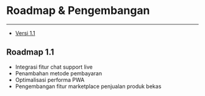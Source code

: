 # Roadmap & Pengembangan

---

- [Versi 1.1](#roadmap_1-1)

<a name="roadmap_1-1"></a>
## Roadmap 1.1
- Integrasi fitur chat support live  
- Penambahan metode pembayaran  
- Optimalisasi performa PWA  
- Pengembangan fitur marketplace penjualan produk bekas  